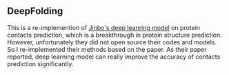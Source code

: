 ## DeepFolding
This is a re-implemention of [Jinbo's deep leanring model](https://journals.plos.org/ploscompbiol/article?id=10.1371/journal.pcbi.1005324) on protein contacts prediction, which is a breakthrough in protein structure prediction. However, unfortunately they did not open source their codes and models. So I re-implemented their methods based on the paper. As their paper reported, deep learning model can really improve the accuracy of contacts prediction significantly.
